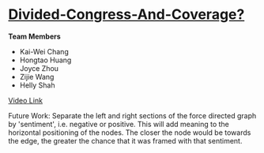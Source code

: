 # [Divided-Congress-And-Coverage?](https://cse442-18f.github.io/fp-divided-congress-and-coverage/)

**Team Members**

- Kai-Wei Chang
- Hongtao Huang
- Joyce Zhou
- Zijie Wang
- Helly Shah

[Video Link](https://vimeo.com/304745295)

Future Work: Separate the left and right sections of the force directed graph by 'sentiment', i.e. negative or positive. This will add meaning to the horizontal positioning of the nodes. The closer the node would be towards the edge, the greater the chance that it was framed with that sentiment. 
